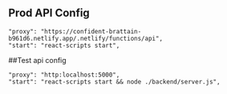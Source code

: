 ## Prod API Config 

    "proxy": "https://confident-brattain-b961d6.netlify.app/.netlify/functions/api",
    "start": "react-scripts start",
  
##Test  api config  

    "proxy": "http:localhost:5000",
    "start": "react-scripts start && node ./backend/server.js",
   
